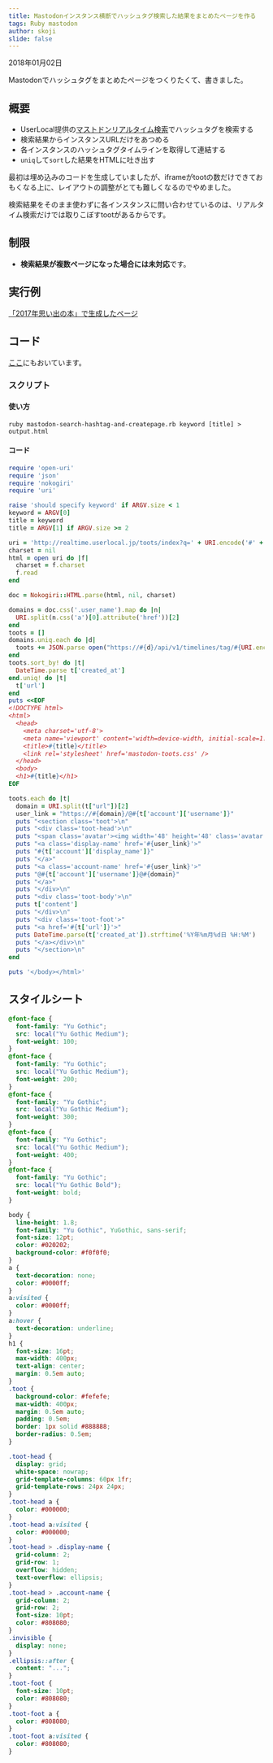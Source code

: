 ```yaml
---
title: Mastodonインスタンス横断でハッシュタグ検索した結果をまとめたページを作る
tags: Ruby mastodon
author: skoji
slide: false
---
```


2018年01月02日

Mastodonでハッシュタグをまとめたページをつくりたくて、書きました。

## 概要

* UserLocal提供の[マストドンリアルタイム検索](http://realtime.userlocal.jp)でハッシュタグを検索する
* 検索結果からインスタンスURLだけをあつめる
* 各インスタンスのハッシュタグタイムラインを取得して連結する
* `uniq`して`sort`した結果をHTMLに吐き出す

最初は埋め込みのコードを生成していましたが、iframeがtootの数だけできておもくなる上に、レイアウトの調整がとても難しくなるのでやめました。

検索結果をそのまま使わずに各インスタンスに問い合わせているのは、リアルタイム検索だけでは取りこぼすtootがあるからです。

## 制限

* **検索結果が複数ページになった場合には未対応**です。

## 実行例

[「2017年思い出の本」で生成したページ](https://skoji.jp/movabletype/hidden_pages/books-2017.html)

## コード

[ここ](https://gist.github.com/skoji/2e79d9f2d9a4a4dbaa7d17495234a791)にもおいています。

### スクリプト

#### 使い方

```
ruby mastodon-search-hashtag-and-createpage.rb keyword [title] > output.html
```

#### コード

```mastodon-search-hashtag-and-createpage.rb
require 'open-uri'
require 'json'
require 'nokogiri'
require 'uri'

raise 'should specify keyword' if ARGV.size < 1
keyword = ARGV[0]
title = keyword
title = ARGV[1] if ARGV.size >= 2

uri = 'http://realtime.userlocal.jp/toots/index?q=' + URI.encode('#' + keyword)
charset = nil
html = open uri do |f|
  charset = f.charset
  f.read
end

doc = Nokogiri::HTML.parse(html, nil, charset)

domains = doc.css('.user_name').map do |n|
  URI.split(n.css('a')[0].attribute('href'))[2]
end
toots = []
domains.uniq.each do |d|
  toots += JSON.parse open("https://#{d}/api/v1/timelines/tag/#{URI.encode(keyword)}").read
end
toots.sort_by! do |t|
  DateTime.parse t['created_at']
end.uniq! do |t|
  t['url']
end
puts <<EOF
<!DOCTYPE html>
<html>
  <head>
    <meta charset='utf-8'>
    <meta name='viewport' content='width=device-width, initial-scale=1.0' />
    <title>#{title}</title>
    <link rel='stylesheet' href='mastodon-toots.css' />
  </head>
  <body>
  <h1>#{title}</h1>
EOF

toots.each do |t|
  domain = URI.split(t["url"])[2]
  user_link = "https://#{domain}/@#{t['account']['username']}"
  puts "<section class='toot'>\n"
  puts "<div class='toot-head'>\n"  
  puts "<span class='avatar'><img width='48' height='48' class='avatar' src='#{t["account"]["avatar"]}' /></span>"
  puts "<a class='display-name' href='#{user_link}'>"
  puts "#{t['account']['display_name']}"
  puts "</a>"
  puts "<a class='account-name' href='#{user_link}'>"
  puts "@#{t['account']['username']}@#{domain}"
  puts "</a>"
  puts "</div>\n"
  puts "<div class='toot-body'>\n"
  puts t['content']
  puts "</div>\n"
  puts "<div class='toot-foot'>"
  puts "<a href='#{t['url']}'>"
  puts DateTime.parse(t['created_at']).strftime('%Y年%m月%d日 %H:%M')
  puts "</a></div>\n" 
  puts "</section>\n"
end

puts '</body></html>'
```

## スタイルシート

```mastodon-toots.css
@font-face {
  font-family: "Yu Gothic";
  src: local("Yu Gothic Medium");
  font-weight: 100;
}
@font-face {
  font-family: "Yu Gothic";
  src: local("Yu Gothic Medium");
  font-weight: 200;
}
@font-face {
  font-family: "Yu Gothic";
  src: local("Yu Gothic Medium");
  font-weight: 300;
}
@font-face {
  font-family: "Yu Gothic";
  src: local("Yu Gothic Medium");
  font-weight: 400;
}
@font-face {
  font-family: "Yu Gothic";
  src: local("Yu Gothic Bold");
  font-weight: bold;
}

body {
  line-height: 1.8;
  font-family: "Yu Gothic", YuGothic, sans-serif;
  font-size: 12pt;
  color: #020202;
  background-color: #f0f0f0;
}
a {
  text-decoration: none;
  color: #0000ff;
}
a:visited {
  color: #0000ff;
}
a:hover {
  text-decoration: underline;
}
h1 {
  font-size: 16pt;
  max-width: 400px;
  text-align: center;
  margin: 0.5em auto;
}
.toot {
  background-color: #fefefe;
  max-width: 400px;
  margin: 0.5em auto;
  padding: 0.5em;
  border: 1px solid #888888;
  border-radius: 0.5em;
}

.toot-head {
  display: grid;
  white-space: nowrap;
  grid-template-columns: 60px 1fr;
  grid-template-rows: 24px 24px;
}
.toot-head a {
  color: #000000;
}
.toot-head a:visited {
  color: #000000;
}
.toot-head > .display-name {
  grid-column: 2;
  grid-row: 1;
  overflow: hidden;
  text-overflow: ellipsis;
}
.toot-head > .account-name {
  grid-column: 2;
  grid-row: 2;
  font-size: 10pt;
  color: #808080;
}
.invisible {
  display: none;
}
.ellipsis::after {
  content: "...";
}
.toot-foot {
  font-size: 10pt;
  color: #808080;
}
.toot-foot a {
  color: #808080;
}
.toot-foot a:visited {
  color: #808080;
}
```

